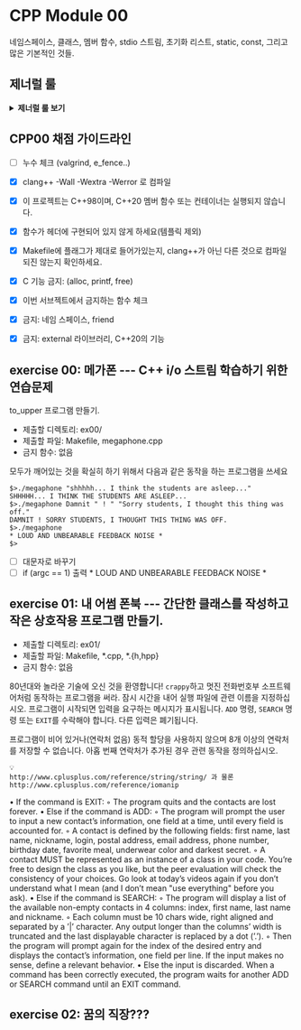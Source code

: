 # CPP Module 00
네임스페이스, 클래스, 멤버 함수, stdio 스트림, 초기화 리스트, static, const, 그리고 많은 기본적인 것들.

## 제너럴 룰

<details>
<summary> <b> 제너럴 룰 보기 </b>  </summary><br>

- 헤더 안에 구현된 모든 기능(템플릿의 경우는 제외) 및 보호되지 않은 헤더는 exercise 0점을 의미합니다.
- 모든 **출력은 표준 출력으로** 하며, 특별히 지정하지 않는 한 **개행(\n)으로 끝납니다.**
- 부과된 파일 이름 뒤에는 letter, 클래스 이름, 함수 이름, 메서드 이름이 와야합니다.
- 기억하십시오: 이제 더 이상 C가 아닌 C++로 코딩하고 있습니다. 따라서:
  - 다음 기능은 **금지**되어 있으며 사용시 0점 처리를 받습니다. 묻지도 따지지도 마시오: ***alloc, *printf, free*
  - 기본적으로 표준 라이브러리의 모든 것을 사용할 수 있습니다. **그러나** C++ 버전의 함수를 사용하는 것이 현명할 것입니다.
    당신은 C에 익숙합니다. 당신이 아는 것을 유지하는 대신, C++ 버전의 함수를 사용하는 것이 현명할 것입니다. 결국 이건 새로운 언어입니다.
  - 그리고 **네, 안돼요.** 써도 될 때까지는 STL을 사용할 수 없습니다.(즉, 모듈08 전에는 안됨).
  - 이는 include <algorithm>을 필요로 하는 모든 것은--벡터/리스트/맵/등등--다 안된다는 뜻입니다.
- 명시적으로 금지된 기능 또는 기계의 사용은 묻지도 따지지도 않고 0점 처리됩니다.
- 또한, 달리 명시되지 않는 한 C++ 키워드 **using namespace**및 **friend**는 금지되어 있습니다.
  - 그들의 사용은 질문없이 **-42점**으로 처리 될 것입니다.
- 클래스와 관련된 파일은 달리 명시되지 않는 한 항상 **ClassName.hpp** 및 **ClassName.cpp**입니다.
- Turn-in 디렉토리는 **ex00/**, **ex01/**, ... , **exn/**.
- 예제를 철저하게 읽어야합니다. exercise의 설명에서는 명확하지 않았던 요구 사항을 포함하고 있을 수 있습니다.
  만약 뭔가 모호해 보인다면, 당신이 **C++**를 충분히 이해하지 못한 것입니다.
- 앞에서부터 배운 **C++** 도구는 사용할 수 있으므로, external 라이브러리는 사용할 수 없습니다. 그리고 물어보기 전에 말해드려요:
  - 그것은 또한 **C++11과 파생 모델**, **Boost** 또는 C++ 없으면 못사는 놀라운 기술을 갖춘 친구가 알려준 그 어떤 것도 안된다는 뜻입니다.
- 상당한 양의 클래스들을 제출해야 할 수도 있습니다. 이것은 좋아하는 텍스트 편집기를 스크립팅할 수 없다면 지루해 보일 수 있습니다.
- 시작하기 전에 각 exercise를 **완전히** 읽으십시오! 진짜로요, 읽으세요.
- 사용할 컴파일러는 **clang++**입니다.
- 코드는 다음 플래그를 사용하여 컴파일해야합니다: **-Wall -Wextra -Werror**
- 당신의 각 includes는 다른 includes들과 독립적으로 포함될 수 있어야 합니다. Includes는 분명히 그들이 의존하는 다른 모든 include를 포함해야합니다.
- 궁금할까봐: **C++에서는 코딩 스타일이 적용되지 않습니다.** 원하는 스타일 아무거나 사용 가능, 제한 없음. **하지만, 동료 평가자가 읽을 수 없는 코드는 채점 받을 수 없겠죠**
- 이제 중요한 사항 : 서브젝트에 명시적으로 설명하지 않는 한 **프로그램에 의해 채점되지 않습니다**. 따라서, 여러분은 exercise를 선택하는 방법에 있어서 어느 정도의 자유가 주어집니다. 하지만, 각 exercise의 제한조건에 유의하고, **게으르지 마세요**, 연습문제들이 제공해야되는 **많은 것들을 놓치게 될거예요!**
- 제출하는 파일에 일부 관계없는 파일이 있는 것은 문제가 되지 않습니다. 요청한 파일보다 더 많은 파일로 코드를 분리할 수도 있습니다.
  결과가 프로그램에 의해 채점되지 않는 한, 자유롭게 하세요.
- 비록 서브젝트의 exercise가 짧더라도, 알아야 할 것을 확실히 이해하고, 가능한 최선의 방법으로 풀었다는 것을 확실히 하기 위해 시간을 들이는 것은 가치가 있습니다.
- 오딘의 이름으로, 토르의 이름으로! 머리를 쓰세요!!!
  
 </details>

## CPP00 채점 가이드라인

- [ ] 누수 체크 (valgrind, e_fence..)
- [x] clang++ -Wall -Wextra -Werror 로 컴파일
- [x] 이 프로젝트는 C++98이며, C++20 멤버 함수 또는 컨테이너는 실행되지 않습니다.
- [x] 함수가 헤더에 구현되어 있지 않게 하세요(템플릭 제외)
- [x] Makefile에 플래그가 제대로 들어가있는지, clang++가 아닌 다른 것으로 컴파일되진 않는지 확인하세요.
- [x] C 기능 금지: (alloc, printf, free)
- [x] 이번 서브젝트에서 금지하는 함수 체크
- [x] 금지: 네임 스페이스, friend
- [x] 금지: external 라이브러리, C++20의 기능


## exercise 00: 메가폰 --- C++ i/o 스트림 학습하기 위한 연습문제

to_upper 프로그램 만들기.

- 제출할 디렉토리: ex00/
- 제출할 파일: Makefile, megaphone.cpp
- 금지 함수: 없음

모두가 깨어있는 것을 확실히 하기 위해서
다음과 같은 동작을 하는 프로그램을 쓰세요

~~~
$>./megaphone "shhhhh... I think the students are asleep..."
SHHHHH... I THINK THE STUDENTS ARE ASLEEP...
$>./megaphone Damnit " ! " "Sorry students, I thought this thing was off."
DAMNIT ! SORRY STUDENTS, I THOUGHT THIS THING WAS OFF.
$>./megaphone
* LOUD AND UNBEARABLE FEEDBACK NOISE *
$>
~~~

- [ ] 대문자로 바꾸기
- [ ] if (argc == 1) 출력 * LOUD AND UNBEARABLE FEEDBACK NOISE *

## exercise 01: 내 어썸 폰북 --- 간단한 클래스를 작성하고 작은 상호작용 프로그램 만들기.

- 제출할 디렉토리: ex01/
- 제출할 파일: Makefile, *.cpp, *.{h,hpp}
- 금지 함수: 없음

80년대와 놀라운 기술에 오신 것을 환영합니다!
`crappy`하고 멋진 전화번호부 소프트웨어처럼 동작하는 프로그램을 써라.
잠시 시간을 내어 실행 파일에 관련 이름을 지정하십시오.
프로그램이 시작되면 입력을 요구하는 메시지가 표시됩니다.
`ADD` 명령, `SEARCH` 명령 또는 `EXIT`를 수락해야 합니다. 다른 입력은 폐기됩니다.

프로그램이 비어 있거나(연락처 없음) 동적 할당을 사용하지 않으며 8개 이상의 연락처를 저장할 수 없습니다.
아홉 번째 연락처가 추가된 경우 관련 동작을 정의하십시오.

~~~
💡
http://www.cplusplus.com/reference/string/string/ 과 물론
http://www.cplusplus.com/reference/iomanip
~~~

• If the command is EXIT:
◦ The program quits and the contacts are lost forever.
• Else if the command is ADD:
◦ The program will prompt the user to input a new contact’s information, one
field at a time, until every field is accounted for.
◦ A contact is defined by the following fields: first name, last name, nickname,
login, postal address, email address, phone number, birthday date, favorite
meal, underwear color and darkest secret.
◦ A contact MUST be represented as an instance of a class in your code. You’re
free to design the class as you like, but the peer evaluation will check the
consistency of your choices. Go look at today’s videos again if you don’t
understand what I mean (and I don’t mean "use everything" before you ask).
• Else if the command is SEARCH:
◦ The program will display a list of the available non-empty contacts in 4
columns: index, first name, last name and nickname.
◦ Each column must be 10 chars wide, right aligned and separated by a ’|’
character. Any output longer than the columns’ width is truncated and the
last displayable character is replaced by a dot (’.’).
◦ Then the program will prompt again for the index of the desired entry and
displays the contact’s information, one field per line. If the input makes no
sense, define a relevant behavior.
• Else the input is discarded.
When a command has been correctly executed, the program waits for another ADD or
SEARCH command until an EXIT command.

## exercise 02: 꿈의 직장???
